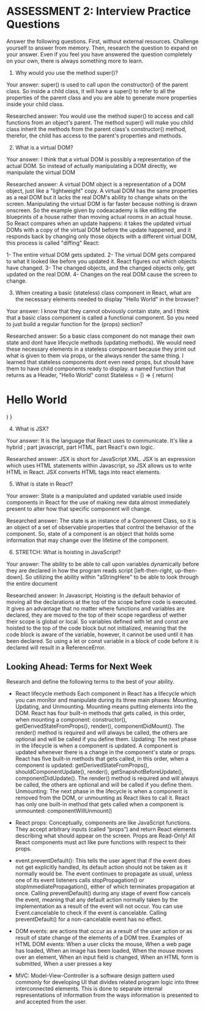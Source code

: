 # ASSESSMENT 2: Interview Practice Questions

Answer the following questions. First, without external resources. Challenge yourself to answer from memory. Then, research the question to expand on your answer. Even if you feel you have answered the question completely on your own, there is always something more to learn.

1. Why would you use the method super()?

  Your answer: super() is used to call upon the constructor() of the parent class. So inside a child class, it will have a super() to refer to all the properties of the parent class and you are able to generate more properties inside your child class.

  Researched answer: You would use the method super() to access and call functions from an object's parent. The method super() will make you child class inherit the methods from the parent class's constructor() method, therefor, the child has access to the parent's properties and methods.



2. What is a virtual DOM?

  Your answer: I think that a virtual DOM is possibly a representation of the actual DOM. So instead of actually manipulating a DOM directly, we manipulate the virtual DOM

  Researched answer: A virtual DOM object is a representation of a DOM object, just like a "lightweight" copy. A virtual DOM has the same properties as a real DOM but it lacks the real DOM's ability to change whats on the screen. Manipulating the virtual DOM is far faster because nothing is drawn onscreen. So the example given by codeacademy is like editing the blueprints of a house rather than moving actual rooms in an actual house. So React compares when an update happens: it takes the updated virtual DOMs with a copy of the virtual DOM before the update happened, and it responds back by changing only those objects with a different virtual DOM, this process is called "diffing" React:

1- The entire virtual DOM gets updated.
2- The virtual DOM gets compared to what it looked like before you updated it. React figures out which objects have changed.
3- The changed objects, and the changed objects only, get updated on the real DOM.
4- Changes on the real DOM cause the screen to change.


3. When creating a basic (stateless) class component in React, what are the necessary elements needed to display "Hello World" in the browser?

  Your answer: I know that they cannot obviously contain state, and I think that a basic class component is called a functional component. So you need to just build a regular function for the (props) section?

  Researched answer: So a basic class component do not manage their own state and dont have lifecycle methods (updating methods). We would need these necessary elements in a stateless component because they print out what is given to them via props, or the always render the same thing. I learned that stateless components dont even need props, but should have them to have child components ready to display.
  a named function that returns as a Header, "Hello World"
const Stateless = () => {
  return(
    <div>
      <h1>Hello World</h1>
    </div>
    )
}


4. What is JSX?

  Your answer: It is the language that React uses to communicate. It's like a hybrid ; part javascript, part HTML, part React's own logic.

  Researched answer: JSX is short for JavaScript XML. JSX is an expression which uses HTML statements within Javascript, so JSX allows us to write HTML in React. JSX converts HTML tags into react elements.



5. What is state in React?

  Your answer: State is a manipulated and updated variable used inside components in React for the use of making new data almost immediately present to alter how that specific component will change.

  Researched answer: The state is an instance of a Component Class, so it is an object of a set of observable properties that control the behavior of the component. So, state of a component is an object that holds some information that may change over the lifetime of the component.



6. STRETCH: What is hoisting in JavaScript?

  Your answer: The ability to be able to call upon variables dynamically before they are declared in how the program reads script [left-then-right, up-then-down]. So utilizing the ability within "aStringHere" to be able to look through the entire document

  Researched answer: In Javascript, Hoisting is the default behavior of moving all the declarations at the top of the scope before code is executed. It gives an advantage that no matter where functions and variables are declared, they are moved to the top of their scope regardless of wether their scope is global or local. So variables defined with let and const are hoisted to the top of the code block but not initialized, meaning that the code block is aware of the variable, however, it cannot be used until it has been declared. So using a let or const variable in a block of code before it is declared will result in a ReferenceError.



## Looking Ahead: Terms for Next Week

Research and define the following terms to the best of your ability.

- React lifecycle methods
Each component in React has a lifecycle which you can monitor and manipulate during its three main phases: Mounting, Updating, and Unmounting.
Mounting means putting elements into the DOM. React has four built-in methods that gets called, in this order, when mounting a component: constructor(), getDerivedStateFromProps(), render(), componentDidMount(). The render() method is required and will always be called, the others are optional and will be called if you define them.
Updating: The next phase in the lifecycle is when a component is updated. A component is updated whenever there is a change in the component's state or props. React has five built-in methods that gets called, in this order, when a component is updated: getDerivedStateFromProps(), shouldComponentUpdate(), render(), getSnapshotBeforeUpdate(), componentDidUpdate(). The render() method is required and will always be called, the others are optional and will be called if you define them.
Unmounting: The next phase in the lifecycle is when a component is removed from the DOM, or unmounting as React likes to call it. React has only one built-in method that gets called when a component is unmounted: componentWillUnmount()

- React props: Conceptually, components are like JavaScript functions. They accept arbitrary inputs (called “props”) and return React elements describing what should appear on the screen. Props are Read-Only! All React components must act like pure functions with respect to their props.

- event.preventDefault(): This tells the user agent that if the event does not get explicitly handled, its default action should not be taken as it normally would be. The event continues to propagate as usual, unless one of its event listeners calls stopPropagation() or stopImmediatePropagation(), either of which terminates propagation at once. Calling preventDefault() during any stage of event flow cancels the event, meaning that any default action normally taken by the implementation as a result of the event will not occur. You can use Event.cancelable to check if the event is cancelable. Calling preventDefault() for a non-cancelable event has no effect.

- DOM events: are actions that occur as a result of the user action or as result of state change of the elements of a DOM tree. Examples of HTML DOM events: When a user clicks the mouse, When a web page has loaded, When an image has been loaded, When the mouse moves over an element, When an input field is changed, When an HTML form is submitted, When a user presses a key
- MVC: Model-View-Controller is a software design pattern used commonly for developing UI that divides related program logic into three interconnected elements. This is done to separate internal representations of information from the ways information is presented to and accepted from the user.
